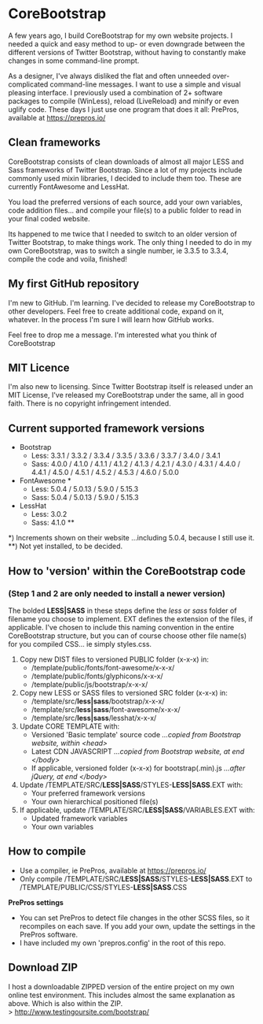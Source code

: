 # CoreBootstrap

A few years ago, I build CoreBootstrap for my own website projects. I needed a quick and easy method to up- or even downgrade between the different versions of Twitter Bootstrap, without having to constantly make changes in some command-line prompt.

As a designer, I've always disliked the flat and often unneeded over-complicated command-line messages. I want to use a simple and visual pleasing interface. I previously used a combination of 2+ software packages to compile (WinLess), reload (LiveReload) and minify or even uglify code. These days I just use one program that does it all: PrePros, available at https://prepros.io/

## Clean frameworks

CoreBootstrap consists of clean downloads of almost all major LESS and Sass frameworks of Twitter Bootstrap. Since a lot of my projects include commonly used mixin libraries, I decided to include them too. These are currently FontAwesome and LessHat.

You load the preferred versions of each source, add your own variables, code addition files... and compile your file(s) to a public folder to read in your final coded website.

Its happened to me twice that I needed to switch to an older version of Twitter Bootstrap, to make things work. The only thing I needed to do in my own CoreBootstrap, was to switch a single number, ie 3.3.5 to 3.3.4, compile the code and voila, finished!

## My first GitHub repository

I'm new to GitHub. I'm learning. I've decided to release my CoreBootstrap to other developers. Feel free to create additional code, expand on it, whatever. In the process I'm sure I will learn how GitHub works.

Feel free to drop me a message. I'm interested what you think of CoreBootstrap

## MIT Licence

I'm also new to licensing. Since Twitter Bootstrap itself is released under an MIT License, I've released my CoreBootstrap under the same, all in good faith. There is no copyright infringement intended.

## Current supported framework versions

- Bootstrap
  - Less: 3.3.1 / 3.3.2 / 3.3.4 / 3.3.5 / 3.3.6 / 3.3.7 / 3.4.0 / 3.4.1
  - Sass: 4.0.0 / 4.1.0 / 4.1.1 / 4.1.2 / 4.1.3 / 4.2.1 / 4.3.0 / 4.3.1 / 4.4.0 / 4.4.1 / 4.5.0 / 4.5.1 / 4.5.2 / 4.5.3 / 4.6.0 / 5.0.0
- FontAwesome \*
  - Less: 5.0.4 / 5.0.13 / 5.9.0 / 5.15.3
  - Sass: 5.0.4 / 5.0.13 / 5.9.0 / 5.15.3
- LessHat
  - Less: 3.0.2
  - Sass: 4.1.0 \*\*

\*) Increments shown on their website ...including 5.0.4, because I still use it.<br>
\*\*) Not yet installed, to be decided.

## How to 'version' within the CoreBootstrap code

### (Step 1 and 2 are only needed to install a newer version)

The bolded **LESS|SASS** in these steps define the _less_ or _sass_ folder of filename you choose to implement. EXT defines the extension of the files, if applicable. I've chosen to include this naming convention in the entire CoreBootstrap structure, but you can of course choose other file name(s) for you compiled CSS... ie simply styles.css.

1. Copy new DIST files to versioned PUBLIC folder (x-x-x) in:
   - /template/public/fonts/font-awesome/x-x-x/
   - /template/public/fonts/glyphicons/x-x-x/
   - /template/public/js/bootstrap/x-x-x/
2. Copy new LESS or SASS files to versioned SRC folder (x-x-x) in:
   - /template/src/**less|sass**/bootstrap/x-x-x/
   - /template/src/**less|sass**/font-awesome/x-x-x/
   - /template/src/**less|sass**/lesshat/x-x-x/
3. Update CORE TEMPLATE with:
   - Versioned 'Basic template' source code _...copied from Bootstrap website, within \<head\>_
   - Latest CDN JAVASCRIPT _...copied from Bootstrap website, at end \</body\>_
   - If applicable, versioned folder (x-x-x) for bootstrap(.min).js _...after jQuery, at end \</body\>_
4. Update /TEMPLATE/SRC/**LESS|SASS**/STYLES-**LESS|SASS**.EXT with:
   - Your preferred framework versions
   - Your own hierarchical positioned file(s)
5. If applicable, update /TEMPLATE/SRC/**LESS|SASS**/VARIABLES.EXT with:
   - Updated framework variables
   - Your own variables

## How to compile

- Use a compiler, ie PrePros, available at https://prepros.io/
- Only compile /TEMPLATE/SRC/**LESS|SASS**/STYLES-**LESS|SASS**.EXT to /TEMPLATE/PUBLIC/CSS/STYLES-**LESS|SASS**.CSS

**PrePros settings**

- You can set PrePros to detect file changes in the other SCSS files, so it recompiles on each save. If you add your own, update the settings in the PrePros software.
- I have included my own 'prepros.config' in the root of this repo.

## Download ZIP

I host a downloadable ZIPPED version of the entire project on my own online test environment. This includes almost the same explanation as above. Which is also within the ZIP.<br>
\> http://www.testingoursite.com/bootstrap/
